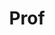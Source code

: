 ---
layout: person
given: Tim
family: Minshall
department: Department of Engineering
title: Prof
job_title: Dr John C Taylor Professor of Innovation, and Head of the Institute for
  Manufacturing
crsid: thwm100
image: /assets/uploads/Minshall_Tim.jpg
webpage: https://www.ifm.eng.cam.ac.uk/people/thwm100/
biography: Tim is the inaugural Dr John C Taylor Professor of Innovation at the University
  of Cambridge, Head of the Institute for Manufacturing (IfM), Head of the IfM’s Centre
  for Technology Management (CTM), and a Fellow of Churchill College. His research,
  teaching and engagement activities are focused on the links between manufacturing,
  innovation, and skills.  Tim is a member of the board of directors for IfM Engage
  Ltd, St John’s Innovation Centre Ltd, and the Møller Institute Ltd. He is a recipient
  of a University of Cambridge Pilkington Prize for Teaching Excellence and a Royal
  Academy of Engineering/ExxonMobil Excellence in Teaching Award.  He is Chair of
  Trustees of the Foundation for Young People’s Mental Health (YPMH) (https://www.ypmh.org/).  He
  has B.Eng. from Aston University and a PhD from Cambridge University Engineering
  Department.
name: Tim Minshall
---